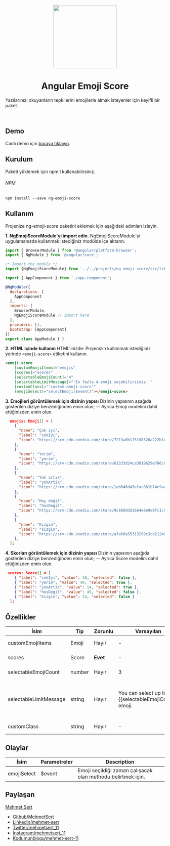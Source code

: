<p align="center">
  <img height="200px" width="200px" style="text-align: center;" src="https://www.mehmetsert.com.tr/assets/img/ng-emoji-score.png">
  <h1 align="center">Angular Emoji Score</h1>
  Yazılarınızı okuyanların tepkilerini emojilerle almak isteyenler için keyifli bir paket.
</p>

<br>

## Demo
Canlı demo için [buraya tıklayın](https://mehmetsert.com.tr "buraya tıklayın").

## Kurulum
Paketi yüklemek için npm'i kullanabilirsiniz.

###### NPM
```
npm install --save ng-emoji-score
```

## Kullanım
Projenize ng-emoji-score paketini eklemek için aşağıdaki adımları izleyin.

**1.  NgEmojiScoreModule'yi import edin.**
NgEmojiScoreModule'yi uygulamanızda kullanmak istediğiniz modülde içe aktarın.
```javascript
import { BrowserModule } from '@angular/platform-browser';
import { NgModule } from '@angular/core';

/* Import the module */
import {NgEmojiScoreModule} from '../../projects/ng-emoji-score/src/lib/ng-emoji-score.module';

import { AppComponent } from './app.component';

@NgModule({
  declarations: [
    AppComponent
  ],
  imports: [
    BrowserModule,
    NgEmojiScoreModule // Import here
  ],
  providers: [],
  bootstrap: [AppComponent]
})
export class AppModule { }

```

**2.  HTML içinde kullanın**
HTML'inizde: Projenizin kullanmak istediğiniz yerinde `<emoji-score>` etiketini kullanın.
```html
<emoji-score
  	[customEmojiItems]="emojis"
  	[scores]="scores"
  	[selectableEmojiCount]="4"
  	[selectableLimitMessage]="'En fazla 4 emoji seçebilirsiniz.'"
  	[customClass]="'custom-emoji-score'"
  	(emojiSelect)="selectEmoji($event)"></emoji-score>
```

**3.  Emojileri görüntülemek için dizinin yapısı**
Dizinin yapısının aşağıda gösterilen diziye benzediğinden emin olun;
-- Ayrıca Emoji modelini dahil ettiğinizden emin olun.
```json
  emojis: Emoji[] = [
    {
      "name": "Çok iyi",
      "label": "cokIyi",
      "icon": "https://srv-cdn.onedio.com/store/7213a0b115f88320a222b14c5daa3596729b9ec93f710da3d2f8b5a6004e9aba.gif"
    },
    {
      "name": "Yerim",
      "label": "yerim",
      "icon": "https://srv-cdn.onedio.com/store/61333d24ca3819629e766cd21fa68c38d73deff54d0003e1107b46884d431b44.gif"
    },
    {
      "name": "Yok artık",
      "label": "yokArtik",
      "icon": "https://srv-cdn.onedio.com/store/1ab646d43efac881b74c9a41fa443ad7d97cdf5ad591a5f14b4178702464eeaa.gif"
    },
    {
      "name": "Hoş değil",
      "label": "hosDegil",
      "icon": "https://srv-cdn.onedio.com/store/9c889ddd1664e0e9e8fc1c93e8316503acd7c5c94cd4cdab3d3161f4e3a227f1.gif"
    },
    {
      "name": "Kızgın",
      "label": "kizgin",
      "icon": "https://srv-cdn.onedio.com/store/afa6da55313299c3cd21249bc1c596c5f6fc04de4152c1543c63a648353b99c1.gif"
    },
  ];
```

**4.  Skorları görüntülemek için dizinin yapısı**
Dizinin yapısının aşağıda gösterilen diziye benzediğinden emin olun;
-- Ayrıca Score modelini dahil ettiğinizden emin olun.
```json
 scores: Score[] = [
    { "label": "cokIyi", "value": 30, "selected": false },
    { "label": "yerim", "value": 49, "selected": true },
    { "label": "yokArtik", "value": 14, "selected": true },
    { "label": "hosDegil", "value": 49, "selected": false },
    { "label": "kizgin", "value": 14, "selected": false }
  ];
```

## Özellikler
| İsim | Tip | Zorunlu | Varsayılan | Açıklama |
| ------------ | ------------ | ------------ | ------------ | ------------ |
| customEmojiItems | Emoji  | Hayır | - | Kendi emojilerinizi oluşturmanız içindir. |
| scores | Score | **Evet**  | - | Yazıya daha önceden verilen skorlardır. |
| selectableEmojiCount | number  | Hayır | 3 | En fazla seçilebilir emoji sayısıdır. |
| selectableLimitMessage | string  | Hayır | You can select up to {{selectableEmojiCount}} emoji. | selectableEmojiCount değerinden fazla emoji seçilmek istendiğinde ekranda çıkacak olan uyarı mesajıdır. |
| customClass | string  | Hayır | - | Kendi stil class'ınızı vermenize yarar. |

## Olaylar
| İsim | Parametreler | Description |
| ------------ | ------------ | ------------ | 
| emojiSelect | $event | Emoji seçildiği zaman çalışacak olan methodu belirtmek için. |

## Paylaşan
[Mehmet Sert](https://mehmetsert.com.tr "Mehmet Sert")
- [Github/MehmetSert](https://github.com/MehmetSert "Github/MehmetSert")
- [Linkedin/mehmet-sert](https://www.linkedin.com/in/mehmet-sert/ "Linkedin/mehmet-sert")
- [Twitter/mehmetsert_11](https://twitter.com/mehmetsert_11 "Twitter/mehmetsert_11")
- [Instagram/mehmetsert_11](https://www.instagram.com/mehmetsert_11/ "Instagram/mehmetsert_11")
- [Kodumunblogu/mehmet-sert-11](https://kodumunblogu.net/auth/mehmet-sert-11 "Kodumunblogu/mehmet-sert-11")
